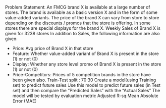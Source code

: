 Problem Statement:
An FMCG brand X is available at a large number of stores. The brand is available as a basic version X and in the form of some value-added variants. The price of the brand X can vary from store to store depending on the discounts / promos that the store is offering. In some stores there are special displays for the brand X.
Weekly Sales of Brand X is given for 3238 stores
In addition to Sales, the following information are also given
- Price: Avg price of Brand X in that store
- Feature: Whether value-added variant of Brand X is present in the store (1) or not (0)
- Display: Whether any store level promo of  Brand X is present in the store (1) or not (0)
- Price-Competitors: Prices of 5 competition brands in the store have been given also.
Train-Test split : 70:30 Create a model(using Training set) to predict future sales Use this model to predict future sales (in Test set) and then compare the “Predicted Sales” with the “Actual Sales”
The model will be tested by evaluation metric Adjusted R-sq Mean Absolute Error (MAE)
